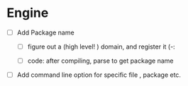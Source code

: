 # Engine

- [ ] Add Package name
  - [ ] figure out a (high level! ) domain, and register it (-:
  - [ ] code: after compiling, parse to get package name


- [ ]  Add command line option for specific file , package etc.

